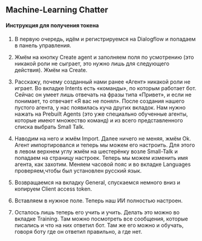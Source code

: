 ## Machine-Learning Chatter

#### Инструкция для получения токена
1. В первую очередь, идём и регистрируемся на Dialogflow и попадаем в панель управления.

2. Жмём на кнопку Create agent и заполняем поля по усмотрению (это никакой роли не сыграет, это нужно лишь для следующего действия). Жмём на Create.

3. Расскажу, почему созданный нами ранее «Агент» никакой роли не играет. Во вкладке Intents есть «команды», по которым работает бот. Сейчас он умеет лишь отвечать на фразы типа «Привет», и если не понимает, то отвечает «Я вас не понял».
После создания нашего пустого агента, у нас появилась куча других вкладок. Нам нужно нажать на Prebuilt Agents (это уже специально обученные агенты, которые имеют множество команд) и из всего представленного списка выбрать Small Talk.

4. Наводим на него и жмём Import. Далее ничего не меняя, жмём Ok. Агент импортировался и теперь мы можем его настроить. Для этого в левом верхнем углу жмём на шестерёнку возле Small-Talk и попадаем на страницу настроек. Теперь мы можем изменить имя агента, как захотим. Меняем часовой пояс и во вкладке Languages проверяем,чтобы был установлен русский язык.

5. Возвращаемся на вкладку General, спускаемся немного вниз и копируем Client access token.

6. Вставляем в нужное поле. Теперь наш ИИ полностью настроен.

7. Осталось лишь теперь его учить и учить. Делать это можно во вкладке Training. Там можно посмотреть все сообщения, которые писались и что на них ответил бот. Там же его можно и обучать, говоря боту где он ответил правильно, а где нет.